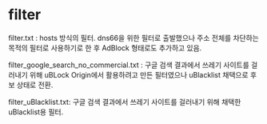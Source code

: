 # filter


filter.txt : hosts 방식의 필터. dns66을 위한 필터로 출발했으나 주소 전체를 차단하는 목적의 필터로 사용하기로 한 후 AdBlock 형태로도 추가하고 있음. 

filter_google_search_no_commercial.txt : 구글 검색 결과에서 쓰레기 사이트를 걸러내기 위해 uBLock Origin에서 활용하려고 만든 필터였으나 uBlacklist 채택으로 후보 상태로 전환. 

filter_uBlacklist.txt: 구글 검색 결과에서 쓰레기 사이트를 걸러내기 위해 채택한 uBlacklist용 필터.
